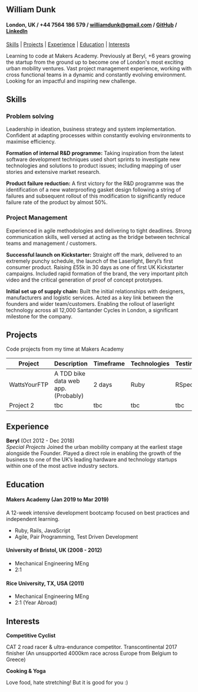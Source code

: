 ## William Dunk

#### London, UK / +44 7564 186 579 / williamdunk@gmail.com / [GitHub](https://github.com/wpdunk) / [LinkedIn](https://www.linkedin.com/in/wpdunk/)

[Skills](#skills) | [Projects](#projects) | [Experience](#experience) | [Education](#education) | [Interests](#interests)

Learning to code at Makers Academy. Previously at Beryl, +6 years growing the startup from the ground up to become one of London's most exciting urban mobility ventures. Vast project management experience, working with cross functional teams in a dynamic and constantly evolving environment. Looking for an impactful and inspiring new challenge.

## Skills

### Problem solving

Leadership in ideation, business strategy and system implementation. Confident at adapting processes within constantly evolving environments to maximise efficiency.

**Formation of internal R&D programme:** Taking inspiration from the latest software development techniques used short sprints to investigate new technologies and solutions to product issues; including mapping of user stories and extensive market research.

**Product failure reduction:** A first victory for the R&D programme was the identification of a new waterproofing gasket design following a string of failures and subsequent rollout of this modification to significantly reduce failure rate of the product by almost 50%.

### Project Management

Experienced in agile methodologies and delivering to tight deadlines. Strong communication skills, well versed at acting as the bridge between technical teams and management / customers.

**Successful launch on Kickstarter:** Straight off the mark, delivered to an extremely punchy schedule, the launch of the Laserlight, Beryl’s first consumer product. Raising £55k in 30 days as one of first UK Kickstarter campaigns. Included rapid formation of the brand, the very important pitch video and the critical generation of proof of concept prototypes.

**Initial set up of supply chain:** Built the initial relationships with designers, manufacturers and logistic services. Acted as a key link between the founders and wider team/customers. Enabling the rollout of laserlight technology across all 12,000 Santander Cycles in London, a significant milestone for the company.

## Projects

Code projects from my time at Makers Academy

| Project | Description | Timeframe | Technologies | Testing |
| --- | --- | --- | --- | --- |
| WattsYourFTP | A TDD bike data web app. (Probably) | 2 days | Ruby | RSpec |
| Project 2 | tbc | tbc | tbc | tbc |

## Experience

**Beryl** (Oct 2012 - Dec 2018)    
*Special Projects*
Joined the urban mobility company at the earliest stage alongside the Founder. Played a direct role in enabling the growth of the business to one of the UK’s leading hardware and technology startups within one of the most active industry sectors.

## Education

#### Makers Academy (Jan 2019 to Mar 2019)

A 12-week intensive development bootcamp focused on best practices and independent learning.
- Ruby, Rails, JavaScript
- Agile, Pair Programming, Test Driven Development


#### University of Bristol, UK (2008 - 2012)

- Mechanical Engineering MEng
- 2:1

#### Rice University, TX, USA (2011)

- Mechanical Engineering MEng
- 2:1 (Year Abroad)


## Interests

**Competitive Cyclist**

CAT 2 road racer & ultra-endurance competitor.
Transcontinental 2017 finisher (An unsupported 4000km race across Europe from Belgium to Greece)

**Cooking & Yoga**

Love food, hate stretching! But it is good for you :)
